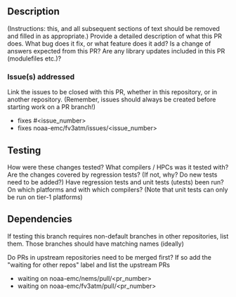 ## Description

(Instructions: this, and all subsequent sections of text should be removed and filled in as appropriate.)
Provide a detailed description of what this PR does.
What bug does it fix, or what feature does it add?
Is a change of answers expected from this PR?
Are any library updates included in this PR (modulefiles etc.)?

### Issue(s) addressed

Link the issues to be closed with this PR, whether in this repository, or in another repository.
(Remember, issues should always be created before starting work on a PR branch!)
- fixes #<issue_number>
- fixes noaa-emc/fv3atm/issues/<issue_number>

## Testing

How were these changes tested?
What compilers / HPCs was it tested with?
Are the changes covered by regression tests? (If not, why? Do new tests need to be added?)
Have regression tests and unit tests (utests) been run? On which platforms and with which compilers? (Note that unit tests can only be run on tier-1 platforms)

## Dependencies

If testing this branch requires non-default branches in other repositories, list them.
Those branches should have matching names (ideally)

Do PRs in upstream repositories need to be merged first?
If so add the "waiting for other repos" label and list the upstream PRs
- waiting on noaa-emc/nems/pull/<pr_number>
- waiting on noaa-emc/fv3atm/pull/<pr_number>

